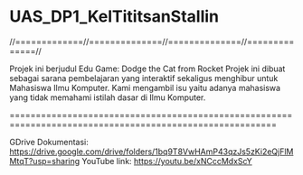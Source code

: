 # UAS_DP1_KelTititsanStallin
//=============//==============//==============//==============//

<PROJEK>
Projek ini berjudul Edu Game: Dodge the Cat from Rocket
Projek ini dibuat sebagai sarana pembelajaran yang interaktif sekaligus menghibur untuk Mahasiswa Ilmu Komputer.
Kami mengambil isu yaitu adanya mahasiswa yang tidak memahami istilah dasar di Ilmu Komputer.

=========================================================================================================
  
GDrive Dokumentasi: https://drive.google.com/drive/folders/1bq9T8VwHAmP43qzJs5zKi2eQjFlMMtqT?usp=sharing
YouTube link: https://youtu.be/xNCccMdxScY
